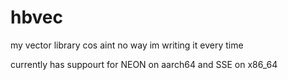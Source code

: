 # hbvec
my  vector library cos aint no way im writing it every time

currently has suppourt for NEON on aarch64 and SSE on x86_64
